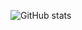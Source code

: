 ![GitHub stats](https://github-readme-stats.vercel.app/api?username=a-benedetti&show_icons=true&theme=default)

